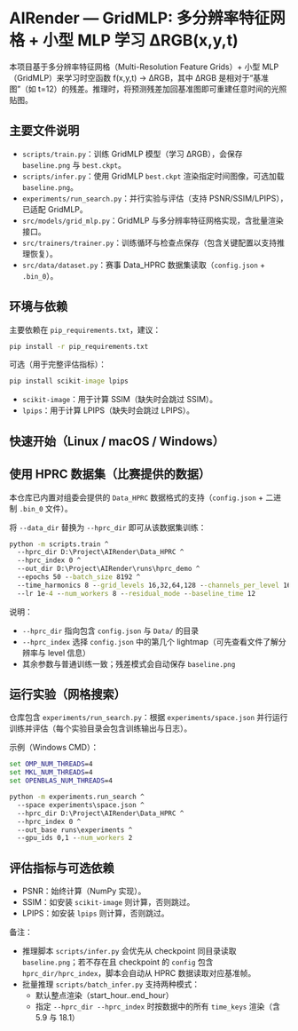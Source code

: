 # AIRender — GridMLP: 多分辨率特征网格 + 小型 MLP 学习 ΔRGB(x,y,t)

本项目基于多分辨率特征网格（Multi-Resolution Feature Grids）+ 小型 MLP（GridMLP）来学习时空函数 f(x,y,t) → ΔRGB，其中 ΔRGB 是相对于“基准图”（如 t=12）的残差。推理时，将预测残差加回基准图即可重建任意时间的光照贴图。

## 主要文件说明

- `scripts/train.py`：训练 GridMLP 模型（学习 ΔRGB），会保存 `baseline.png` 与 `best.ckpt`。
- `scripts/infer.py`：使用 GridMLP `best.ckpt` 渲染指定时间图像，可选加载 `baseline.png`。
- `experiments/run_search.py`：并行实验与评估（支持 PSNR/SSIM/LPIPS），已适配 GridMLP。
- `src/models/grid_mlp.py`：GridMLP 与多分辨率特征网格实现，含批量渲染接口。
- `src/trainers/trainer.py`：训练循环与检查点保存（包含关键配置以支持推理恢复）。
- `src/data/dataset.py`：赛事 Data_HPRC 数据集读取（`config.json` + `.bin_0`）。

## 环境与依赖

主要依赖在 `pip_requirements.txt`，建议：

```cmd
pip install -r pip_requirements.txt
```

可选（用于完整评估指标）：

```cmd
pip install scikit-image lpips
```

- `scikit-image`：用于计算 SSIM（缺失时会跳过 SSIM）。
- `lpips`：用于计算 LPIPS（缺失时会跳过 LPIPS）。

## 快速开始（Linux / macOS / Windows）

使用 HPRC 数据集（比赛提供的数据）
-----------------------------

本仓库已内置对组委会提供的 `Data_HPRC` 数据格式的支持（`config.json` + 二进制 `.bin_0` 文件）。

将 `--data_dir` 替换为 `--hprc_dir` 即可从该数据集训练：

```cmd
python -m scripts.train ^
  --hprc_dir D:\Project\AIRender\Data_HPRC ^
  --hprc_index 0 ^
  --out_dir D:\Project\AIRender\runs\hprc_demo ^
  --epochs 50 --batch_size 8192 ^
  --time_harmonics 8 --grid_levels 16,32,64,128 --channels_per_level 16 ^
  --lr 1e-4 --num_workers 8 --residual_mode --baseline_time 12
```

说明：
- `--hprc_dir` 指向包含 `config.json` 与 `Data/` 的目录
- `--hprc_index` 选择 `config.json` 中的第几个 lightmap（可先查看文件了解分辨率与 level 信息）
- 其余参数与普通训练一致；残差模式会自动保存 `baseline.png`

运行实验（网格搜索）
--------------------

仓库包含 `experiments/run_search.py`：根据 `experiments/space.json` 并行运行训练并评估（每个实验目录会包含训练输出与日志）。

示例（Windows CMD）：

```cmd
set OMP_NUM_THREADS=4
set MKL_NUM_THREADS=4
set OPENBLAS_NUM_THREADS=4

python -m experiments.run_search ^
  --space experiments\space.json ^
  --hprc_dir D:\Project\AIRender\Data_HPRC ^
  --hprc_index 0 ^
  --out_base runs\experiments ^
  --gpu_ids 0,1 --num_workers 2
```


评估指标与可选依赖
-------------------

- PSNR：始终计算（NumPy 实现）。
- SSIM：如安装 `scikit-image` 则计算，否则跳过。
- LPIPS：如安装 `lpips` 则计算，否则跳过。

备注：
- 推理脚本 `scripts/infer.py` 会优先从 checkpoint 同目录读取 `baseline.png`；若不存在且 checkpoint 的 `config` 包含 `hprc_dir/hprc_index`，脚本会自动从 HPRC 数据读取对应基准帧。
- 批量推理 `scripts/batch_infer.py` 支持两种模式：
  - 默认整点渲染（start_hour..end_hour）
  - 指定 `--hprc_dir --hprc_index` 时按数据中的所有 `time_keys` 渲染（含 5.9 与 18.1）
